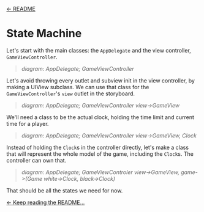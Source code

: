 [← README](../README.md)

# State Machine

Let's start with the main classes: the `AppDelegate` and the view controller,
`GameViewController`.

> *diagram: AppDelegate; GameViewController*

Let's avoid throwing every outlet and subview init in the view controller, by
making a UIView subclass. We can use that class for the `GameViewController`'s
`view` outlet in the storyboard.

> *diagram: AppDelegate; GameViewController view->GameView*

We'll need a class to be the actual clock, holding the time limit and current
time for a player.

> *diagram: AppDelegate; GameViewController view->GameView, Clock*

Instead of holding the `Clock`s in the controller directly, let's make a class
that will represent the whole model of the game, including the `Clock`s. The
controller can own that.

> *diagram: AppDelegate; GameViewControler view->GameView, game->(Game
> white->Clock, black->Clock)*

That should be all the states we need for now.

[← Keep reading the README…](../README.md)


